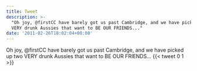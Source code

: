 ```yaml
---
title: Tweet
description: >-
  "Oh joy, @firstCC have barely got us past Cambridge, and we have picked up two
  VERY drunk Aussies that want to BE OUR FRIENDS..."
date: '2011-02-26T18:02:04+00:00'
---
```

Oh joy, @firstCC have barely got us past Cambridge, and we have picked up two VERY drunk Aussies that want to BE OUR FRIENDS...
      {{< tweet 0 1 >}}
    
